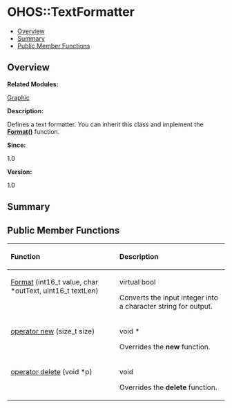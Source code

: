 # OHOS::TextFormatter<a name="ZH-CN_TOPIC_0000001054879552"></a>

-   [Overview](#section262028324165633)
-   [Summary](#section596230424165633)
-   [Public Member Functions](#pub-methods)

## **Overview**<a name="section262028324165633"></a>

**Related Modules:**

[Graphic](Graphic.md)

**Description:**

Defines a text formatter. You can inherit this class and implement the  **[Format\(\)](Graphic.md#ga183cac282667493fa2a008f9a7f4f9d2)**  function. 

**Since:**

1.0

**Version:**

1.0

## **Summary**<a name="section596230424165633"></a>

## Public Member Functions<a name="pub-methods"></a>

<a name="table1776646424165633"></a>
<table><thead align="left"><tr id="row1756565003165633"><th class="cellrowborder" valign="top" width="50%" id="mcps1.1.3.1.1"><p id="p1239455982165633"><a name="p1239455982165633"></a><a name="p1239455982165633"></a>Function</p>
</th>
<th class="cellrowborder" valign="top" width="50%" id="mcps1.1.3.1.2"><p id="p472346855165633"><a name="p472346855165633"></a><a name="p472346855165633"></a>Description</p>
</th>
</tr>
</thead>
<tbody><tr id="row1031655170165633"><td class="cellrowborder" valign="top" width="50%" headers="mcps1.1.3.1.1 "><p id="p652745132165633"><a name="p652745132165633"></a><a name="p652745132165633"></a><a href="Graphic.md#ga183cac282667493fa2a008f9a7f4f9d2">Format</a> (int16_t value, char *outText, uint16_t textLen)</p>
</td>
<td class="cellrowborder" valign="top" width="50%" headers="mcps1.1.3.1.2 "><p id="p710797015165633"><a name="p710797015165633"></a><a name="p710797015165633"></a>virtual bool </p>
<p id="p1865943156165633"><a name="p1865943156165633"></a><a name="p1865943156165633"></a>Converts the input integer into a character string for output. </p>
</td>
</tr>
<tr id="row838133597165633"><td class="cellrowborder" valign="top" width="50%" headers="mcps1.1.3.1.1 "><p id="p1408973039165633"><a name="p1408973039165633"></a><a name="p1408973039165633"></a><a href="Graphic.md#ga4854963aa969ee20a6cd174a70f5cd23">operator new</a> (size_t size)</p>
</td>
<td class="cellrowborder" valign="top" width="50%" headers="mcps1.1.3.1.2 "><p id="p375963252165633"><a name="p375963252165633"></a><a name="p375963252165633"></a>void * </p>
<p id="p1530714248165633"><a name="p1530714248165633"></a><a name="p1530714248165633"></a>Overrides the <strong id="b1412679384165633"><a name="b1412679384165633"></a><a name="b1412679384165633"></a>new</strong> function. </p>
</td>
</tr>
<tr id="row615317277165633"><td class="cellrowborder" valign="top" width="50%" headers="mcps1.1.3.1.1 "><p id="p72280083165633"><a name="p72280083165633"></a><a name="p72280083165633"></a><a href="Graphic.md#gadf1997a0f56ac2b220e7f0f8e8e0a6ef">operator delete</a> (void *p)</p>
</td>
<td class="cellrowborder" valign="top" width="50%" headers="mcps1.1.3.1.2 "><p id="p1661034414165633"><a name="p1661034414165633"></a><a name="p1661034414165633"></a>void </p>
<p id="p290494170165633"><a name="p290494170165633"></a><a name="p290494170165633"></a>Overrides the <strong id="b831082505165633"><a name="b831082505165633"></a><a name="b831082505165633"></a>delete</strong> function. </p>
</td>
</tr>
</tbody>
</table>

